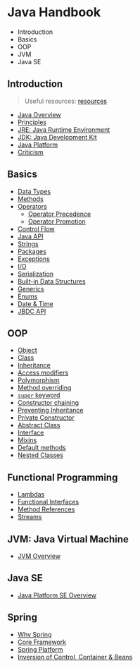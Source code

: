 # Java Handbook

* Introduction
* Basics
* OOP
* JVM
* Java SE

## Introduction

> Useful resources: [resources](resources/introduction)

* [Java Overview](intro/overview)
* [Principles](intro/principles)
* [JRE: Java Runtime Environment](intro/jre)
* [JDK: Java Development Kit](intro/jdk)
* [Java Platform](intro/platform)
* [Criticism](intro/criticism)

## Basics

* [Data Types](basics/data_types)
* [Methods](code/basics/methods)
* [Operators](code/basics/operators)
  * [Operator Precedence](basics/operators/precedence)
  * [Operator Promotion](basics/operators/promotion)
* [Control Flow](code/basics/control-flow)
* [Java API](basics/java_api/packages)
* [Strings](code/basics/strings)
* [Packages](basics/packages)
* [Exceptions](basics/exceptions)
* [I/O](basics/io)
* [Serialization](basics/serialization)
* [Built-in Data Structures](basics/data_structures)
* [Generics](basics/generics)
* [Enums](basics/enums)
* [Date & Time](basics/time)
* [JBDC API](basics/jbdc)

## OOP

* [Object](oop/object)
* [Class](oop/class)
* [Inheritance](code/basics/oop)
* [Access modifiers](oop/access-modifiers)
* [Polymorphism](code/basics/polymorphism)
* [Method overriding](oop/method-overriding)
* [`super` keyword](oop/super)
* [Constructor chaining](oop/constructor-chaining)
* [Preventing Inheritance](oop/preventing-inheritance)
* [Private Constructor](oop/private-constructor)
* [Abstract Class](oop/abstract-class)
* [Interface](oop/interface)
* [Mixins](oop/mixins)
* [Default methods](oop/default-methods)
* [Nested Classes](oop/nested-classes)

## Functional Programming

* [Lambdas](functional/lambdas)
* [Functional Interfaces](functional/interfaces)
* [Method References](functional/method-references)
* [Streams](functional/streams)

## JVM: Java Virtual Machine

* [JVM Overview](jvm/overview)

## Java SE

* [Java Platform SE Overview](jse/overview)

## Spring

* [Why Spring](spring/why)
* [Core Framework](spring/core)
* [Spring Platform](spring/platform)
* [Inversion of Control, Container & Beans](spring/inversion-of-control)